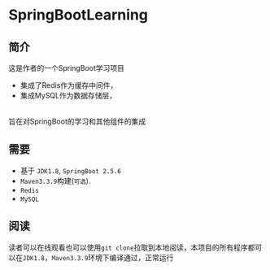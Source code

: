 # SpringBootLearning
## 简介
这是作者的一个SpringBoot学习项目<br/>
* 集成了Redis作为缓存中间件，<br/>
* 集成MySQL作为数据存储层，<br/>
<br/>
旨在对SpringBoot的学习和其他组件的集成

## 需要
* 基于 `JDK1.8`, `SpringBoot 2.5.6`
* `Maven3.3.9`构建(`可选`). 
* `Redis`
* `MySQL`

## 阅读    
读者可以在线观看也可以使用`git clone`拉取到本地阅读，本项目的所有程序都可以在`JDK1.8`，`Maven3.3.9`环境下编译通过，正常运行  

